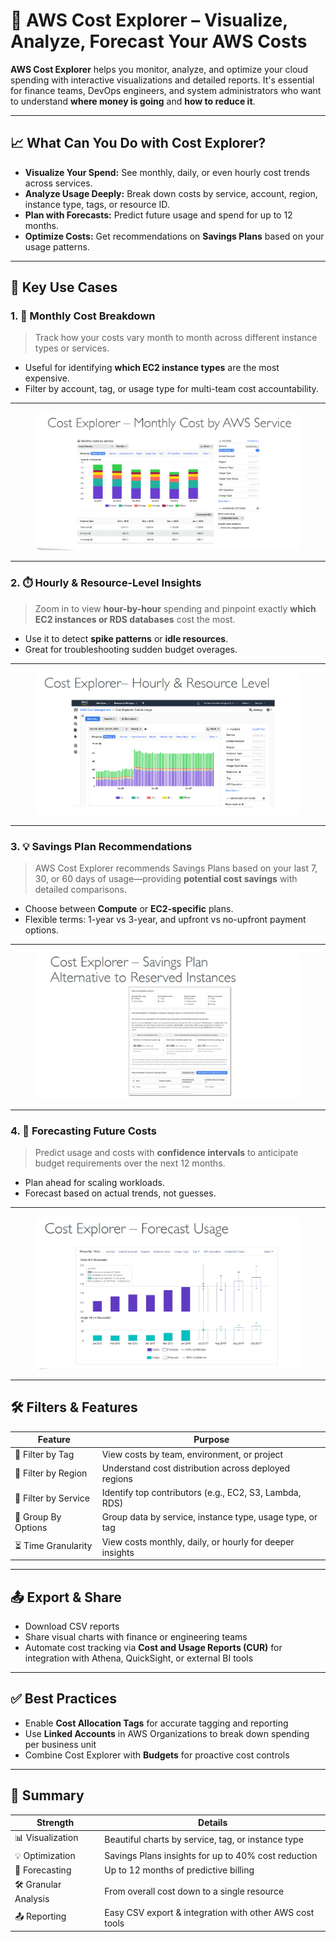 # 💸 AWS Cost Explorer – Visualize, Analyze, Forecast Your AWS Costs

**AWS Cost Explorer** helps you monitor, analyze, and optimize your cloud spending with interactive visualizations and detailed reports. It's essential for finance teams, DevOps engineers, and system administrators who want to understand **where money is going** and **how to reduce it**.

---

## 📈 What Can You Do with Cost Explorer?

- **Visualize Your Spend:** See monthly, daily, or even hourly cost trends across services.
- **Analyze Usage Deeply:** Break down costs by service, account, region, instance type, tags, or resource ID.
- **Plan with Forecasts:** Predict future usage and spend for up to 12 months.
- **Optimize Costs:** Get recommendations on **Savings Plans** based on your usage patterns.

---

## 🧭 Key Use Cases

### 1. 🧮 Monthly Cost Breakdown

> Track how your costs vary month to month across different instance types or services.

- Useful for identifying **which EC2 instance types** are the most expensive.
- Filter by account, tag, or usage type for multi-team cost accountability.

---

<div align="center">
  <img src="images/cost-explorer-2.png" alt="Monthly Cost Breakdown" style="border-radius: 12px; width: 85%;">
</div>

---

### 2. ⏱️ Hourly & Resource-Level Insights

> Zoom in to view **hour-by-hour** spending and pinpoint exactly **which EC2 instances or RDS databases** cost the most.

- Use it to detect **spike patterns** or **idle resources**.
- Great for troubleshooting sudden budget overages.

---

<div align="center">
  <img src="images/cost-explorer-3.png" alt="Hourly View" style="border-radius: 12px; width: 85%;">
</div>

---

### 3. 💡 Savings Plan Recommendations

> AWS Cost Explorer recommends Savings Plans based on your last 7, 30, or 60 days of usage—providing **potential cost savings** with detailed comparisons.

- Choose between **Compute** or **EC2-specific** plans.
- Flexible terms: 1-year vs 3-year, and upfront vs no-upfront payment options.

---

<div align="center">
  <img src="images/cost-explorer-4.png" alt="Savings Plan Recommendation" style="border-radius: 12px; width: 85%;">
</div>

---

### 4. 🔮 Forecasting Future Costs

> Predict usage and costs with **confidence intervals** to anticipate budget requirements over the next 12 months.

- Plan ahead for scaling workloads.
- Forecast based on actual trends, not guesses.

---

<div align="center">
  <img src="images/cost-explorer-5.png" alt="Forecast Usage and Cost" style="border-radius: 12px; width: 85%;">
</div>

---

## 🛠️ Filters & Features

| Feature              | Purpose                                                  |
| -------------------- | -------------------------------------------------------- |
| 🎯 Filter by Tag     | View costs by team, environment, or project              |
| 📍 Filter by Region  | Understand cost distribution across deployed regions     |
| 🧱 Filter by Service | Identify top contributors (e.g., EC2, S3, Lambda, RDS)   |
| 🧩 Group By Options  | Group data by service, instance type, usage type, or tag |
| ⏳ Time Granularity  | View costs monthly, daily, or hourly for deeper insights |

---

## 📤 Export & Share

- Download CSV reports
- Share visual charts with finance or engineering teams
- Automate cost tracking via **Cost and Usage Reports (CUR)** for integration with Athena, QuickSight, or external BI tools

---

## ✅ Best Practices

- Enable **Cost Allocation Tags** for accurate tagging and reporting
- Use **Linked Accounts** in AWS Organizations to break down spending per business unit
- Combine Cost Explorer with **Budgets** for proactive cost controls

---

## 📌 Summary

| Strength             | Details                                                 |
| -------------------- | ------------------------------------------------------- |
| 📊 Visualization     | Beautiful charts by service, tag, or instance type      |
| 💡 Optimization      | Savings Plans insights for up to 40% cost reduction     |
| 🔮 Forecasting       | Up to 12 months of predictive billing                   |
| 🛠️ Granular Analysis | From overall cost down to a single resource             |
| 📤 Reporting         | Easy CSV export & integration with other AWS cost tools |
